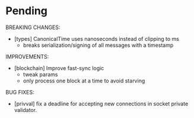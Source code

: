 # Pending

BREAKING CHANGES:
- [types] CanonicalTime uses nanoseconds instead of clipping to ms
    - breaks serialization/signing of all messages with a timestamp

IMPROVEMENTS:
- [blockchain] Improve fast-sync logic
    - tweak params
    - only process one block at a time to avoid starving

BUG FIXES:
- [privval] fix a deadline for accepting new connections in socket private
  validator.
